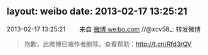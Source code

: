 layout: weibo
date: 2013-02-17 13:25:21
---
<meta name="referrer" content="no-referrer" />

2013-02-17 13:25:21  &nbsp;&nbsp;&nbsp;&nbsp;&nbsp;&nbsp; 来自 <a href="http://weibo.com/" rel="nofollow">微博 weibo.com</a>
//@xcv58_: 转发微博
>  抱歉，此微博已被作者删除。查看帮助：http://t.cn/Rfd3rQV
